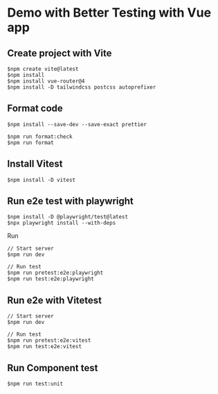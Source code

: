 # Demo with Better Testing with Vue app

## Create project with Vite

```
$npm create vite@latest
$npm install
$npm install vue-router@4
$npm install -D tailwindcss postcss autoprefixer
```

## Format code

```
$npm install --save-dev --save-exact prettier

$npm run format:check
$npm run format
```

## Install Vitest

```
$npm install -D vitest
```

## Run e2e test with playwright

```
$npm install -D @playwright/test@latest
$npx playwright install --with-deps
```

Run

```
// Start server
$npm run dev

// Run test
$npm run pretest:e2e:playwright
$npm run test:e2e:playwright
```

## Run e2e with Vitetest
```
// Start server
$npm run dev

// Run test
$npm run pretest:e2e:vitest
$npm run test:e2e:vitest
```

## Run Component test

```
$npm run test:unit
```
